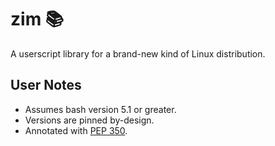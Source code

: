 <!-- This Source Code Form is subject to the terms of the Mozilla Public
   - License, v. 2.0. If a copy of the MPL was not distributed with this
   - file, You can obtain one at https://mozilla.org/MPL/2.0/. -->

# zim 📚
A userscript library for a brand-new kind of Linux distribution.

## User Notes
- Assumes bash version 5.1 or greater.
- Versions are pinned by-design.
- Annotated with [PEP 350](https://peps.python.org/pep-0350/).
